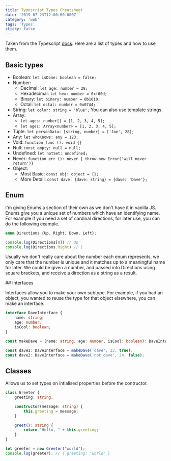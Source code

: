 ```yaml
---
title: Typescript Types Cheatsheet
date: '2019-07-23T12:00:00.000Z'
category: 'web'
tags: 'Types'
sticky: false
---
```


Taken from the Typescript [docs](https://www.typescriptlang.org/docs/handbook/basic-types.html).
Here are a list of types and how to use them.

## Basic types

* Boolean: `let isDone: boolean = false;`
* Number:
  * Decimal: `let age: number = 28;`
  * Hexadecimal: `let hex: number = 0xf00d;`
  * Binary: `let binary: number = 0b1010;`
  * Octal: `let octal: number = 0o0744;`
* String: `let color: string = "blue";` You can also use template strings.
* Array:
  * `let ages: number[] = [1, 2, 3, 4, 5];`
  * `let ages: Array<number> = [1, 2, 3, 4, 5];`
* Tuple: `let personData: [string, number] = ['Joe', 28];`
* Any: `let whoKnows: any = 123;`
* Void: `function func (): void {}`
* Null: `const empty: null = null;`
* Undefined: `let notSet: undefined;`
* Never: `function err (): never { throw new Error('will never return')}`
* Object:
  * Most Basic: `const obj: object = {};`
  * More Detail: `const dave: {dave: string} = {dave: 'Dave'};`

## Enum

I'm giving Enums a section of their own as we don't have it in vanilla JS.
Enums give you a unique set of numbers which have an identifying name. For
example if you need a set of cardinal directions, for later use, you can
do the following example.

```ts
enum Directions {Up, Right, Down, Left};

console.log(Directions[0]) // Up
console.log(Directions.Right) // 1

```

Usually we don't really care about the number each enum represents, we only care
that the number is unique and it matches up to a meaningful name for later. We could
be given a number, and passed into Directions using square brackets, and receive a
direction as a string as a result.

## Interfaces

Interfaces allow you to make your own subtype. For example, if you had an object, you wanted to
reuse the type for that object elsewhere, you can make an interface.

```ts
interface DaveInterface {
    name: string;
    age: number;
    isCool: boolean;
}

const makeDave = (name: string, age: number, isCool: boolean): DaveInterface => ({name, age, isCool});

const dave1: DaveInterface = makeDave('dave', 23, true);
const dave2: DaveInterface = makeDave('not dave', 24, false);
```

## Classes

Allows us to set types on intialised properties before the contructor.

```ts
class Greeter {
    greeting: string;

    constructor(message: string) {
        this.greeting = message;
    }

    greet(): string {
        return "Hello, " + this.greeting;
    }
}

let greeter = new Greeter("world");
console.log(greeter); // { greeting: 'world' }
```
